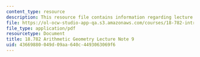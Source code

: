 ```yaml
---
content_type: resource
description: This resource file contains information regarding lecture note 9.
file: https://ol-ocw-studio-app-qa.s3.amazonaws.com/courses/18-782-introduction-to-arithmetic-geometry-fall-2013/43669880049d09aa640c4493063069f6_MIT18_782F13_lec9.pdf
file_type: application/pdf
resourcetype: Document
title: 18.782 Arithmetic Geometry Lecture Note 9
uid: 43669880-049d-09aa-640c-4493063069f6
---
```

